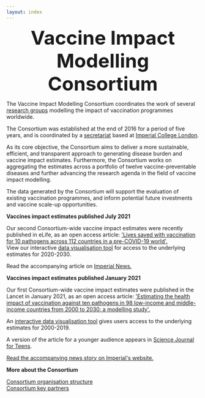```yaml
---
layout: index     
---
```


<div style="font-size:50px; text-align:center; font-weight:bold">Vaccine Impact Modelling Consortium</div>

The Vaccine Impact Modelling Consortium coordinates the work of several [research groups](/modellers) modelling the impact of vaccination programmes worldwide.   

The Consortium was established at the end of 2016 for a period of five years, and is coordinated by a [secretariat](/secretariat) based at [Imperial College London](http://www.imperial.ac.uk/).   

As its core objective, the Consortium aims to deliver a more sustainable, efficient, and transparent approach to generating disease burden and vaccine impact estimates. Furthermore, the Consortium works on aggregating the estimates across a portfolio of twelve vaccine-preventable diseases and further advancing the research agenda in the field of vaccine impact modelling.   

The data generated by the Consortium will support the evaluation of existing vaccination programmes, and inform potential future investments and vaccine scale-up opportunities.   

**Vaccines impact estimates published July 2021**

Our second Consortium-wide vaccine impact estimates were recently published in eLife, as an open access article: ['Lives saved with vaccination for 10 pathogens across 112 countries in a pre-COVID-19 world'.](https://doi.org/10.7554/eLife.67635)
<br>View our interactive [data visualisation tool](https://montagu.vaccineimpact.org/2020/datavis) for access to the underlying estimates for 2020-2030.

Read the accompanying article on [Imperial News.](https://www.imperial.ac.uk/news/225353/vaccines-given-last-20-years-could/)



**Vaccines impact estimates published January 2021**

Our first Consortium-wide vaccine impact estimates were published in the Lancet in January 2021, as an open access article: ['Estimating the health impact of vaccination against ten pathogens in 98 low-income and middle-income countries from 2000 to 2030: a modelling study'.](https://doi.org/10.1016/S0140-6736(20)32657-X)

An [interactive data visualisation tool](https://montagu.vaccineimpact.org/2020/datavis) gives users access to the underlying estimates for 2000-2019.

A version of the article for a younger audience appears in [Science Journal for Teens](https://sciencejournalforkids.org/articles/how-many-lives-do-vaccines-save/).

[Read the accompanying news story on Imperial's website.](https://www.imperial.ac.uk/news/213373/vaccines-prevented-37-million-deaths-lmics/)


**More about the Consortium**

[Consortium organisation structure](/resources/VIMC_organogram_2020.pdf)    
[Consortium key partners](/partners)   


